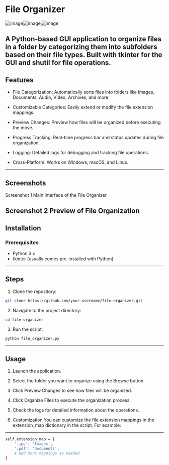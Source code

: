 # File Organizer

![image](https://github.com/user-attachments/assets/4483257a-db7a-41d0-b9fb-016c5ec5e8ad)![image](https://github.com/user-attachments/assets/db80762b-826b-4a3a-a809-0f20429cfef6)![image](https://github.com/user-attachments/assets/5fd26e64-9f89-4191-8985-4e342d55c0a2)

A Python-based GUI application to organize files in a folder by categorizing them into subfolders based on their file types. Built with tkinter for the GUI and shutil for file operations.
---
## Features

+ File Categorization: Automatically sorts files into folders like Images, Documents, Audio, Video, Archives, and more.

+ Customizable Categories: Easily extend or modify the file extension mappings.

+ Preview Changes: Preview how files will be organized before executing the move.

+ Progress Tracking: Real-time progress bar and status updates during file organization.

+ Logging: Detailed logs for debugging and tracking file operations.

+ Cross-Platform: Works on Windows, macOS, and Linux.
---
## Screenshots
Screenshot 1
Main Interface of the File Organizer

Screenshot 2
Preview of File Organization
---
## Installation
### Prerequisites
+ Python 3.x
+ tkinter (usually comes pre-installed with Python)
---
## Steps
1. Clone the repository:
```bash
git clone https://github.com/your-username/file-organizer.git
```
2. Navigate to the project directory:
```bash
cd file-organizer
```
3. Run the script:
```bash
python file_organizer.py
```
---
## Usage
1. Launch the application.

2. Select the folder you want to organize using the Browse button.

3. Click Preview Changes to see how files will be organized.

4. Click Organize Files to execute the organization process.

5. Check the logs for detailed information about the operations.

6. Customization
You can customize the file extension mappings in the extension_map dictionary in the script. For example:
---
```bash
self.extension_map = {
    '.jpg': 'Images',
    '.pdf': 'Documents',
    # Add more mappings as needed
}
```
